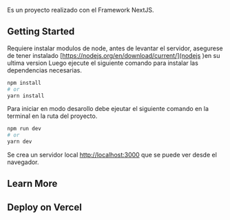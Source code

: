 Es un proyecto realizado con el Framework NextJS.

## Getting Started

Requiere instalar modulos de node, antes de levantar el servidor, asegurese de tener instalado   [https://nodejs.org/en/download/current/](nodejs )en su ultima version
Luego ejecute el siguiente comando para instalar las dependencias necesarias.
```bash
npm install
# or
yarn install
```

Para iniciar en modo desarollo debe ejeutar el siguiente comando en la terminal en la ruta del proyecto.

```bash
npm run dev
# or
yarn dev
```

Se crea un servidor local [http://localhost:3000](http://localhost:3000) que se puede ver desde el navegador.

## Learn More


## Deploy on Vercel

